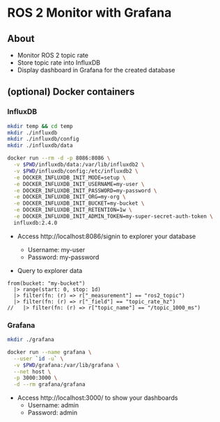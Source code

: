 # ROS 2 Monitor with Grafana

## About

- Monitor ROS 2 topic rate
- Store topic rate into InfluxDB
- Display dashboard in Grafana for the created database

## (optional) Docker containers

### InfluxDB

```sh
mkdir temp && cd temp
mkdir ./influxdb
mkdir ./influxdb/config
mkdir ./influxdb/data

docker run --rm -d -p 8086:8086 \
  -v $PWD/influxdb/data:/var/lib/influxdb2 \
  -v $PWD/influxdb/config:/etc/influxdb2 \
  -e DOCKER_INFLUXDB_INIT_MODE=setup \
  -e DOCKER_INFLUXDB_INIT_USERNAME=my-user \
  -e DOCKER_INFLUXDB_INIT_PASSWORD=my-password \
  -e DOCKER_INFLUXDB_INIT_ORG=my-org \
  -e DOCKER_INFLUXDB_INIT_BUCKET=my-bucket \
  -e DOCKER_INFLUXDB_INIT_RETENTION=1w \
  -e DOCKER_INFLUXDB_INIT_ADMIN_TOKEN=my-super-secret-auth-token \
  influxdb:2.4.0
```

- Access http://localhost:8086/signin to explorer your database
  - Username: my-user
  - Password: my-password

- Query to explorer data

```
from(bucket: "my-bucket")
  |> range(start: 0, stop: 1d)
  |> filter(fn: (r) => r["_measurement"] == "ros2_topic")
  |> filter(fn: (r) => r["_field"] == "topic_rate_hz")
//   |> filter(fn: (r) => r["topic_name"] == "/topic_1000_ms")
```

### Grafana

```sh
mkdir ./grafana

docker run --name grafana \
  --user `id -u` \
  -v $PWD/grafana:/var/lib/grafana \
  --net host \
  -p 3000:3000 \
  -d --rm grafana/grafana
```

- Access http://localhost:3000/ to show your dashboards
  - Username: admin
  - Password: admin
